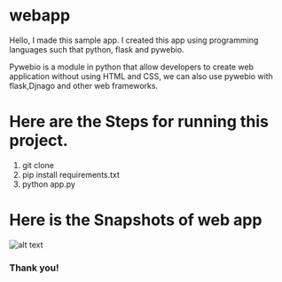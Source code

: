 # webapp

Hello, I made this sample app. I created this app using programming languages such that python, flask and pywebio. <br>

Pywebio is a module in python that allow developers to create web application without using HTML and CSS, we can also use pywebio with flask,Djnago and other web frameworks.

# Here are the Steps for running this project.
1. git clone<br>
2. pip install requirements.txt<br>
3. python app.py<br>

# Here is the Snapshots of web app

![alt text](https://github.com/kavyanshpandey/online-test-webapp/blob/main/Snapshots/20210417_201343.jpg)
<br>

### Thank you!
